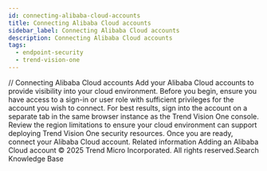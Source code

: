 ```yaml
---
id: connecting-alibaba-cloud-accounts
title: Connecting Alibaba Cloud accounts
sidebar_label: Connecting Alibaba Cloud accounts
description: Connecting Alibaba Cloud accounts
tags:
  - endpoint-security
  - trend-vision-one
---
```


/*<![CDATA[*/ $('#title').html($('meta[name=map-description]').attr('content')); /*]]>*/ Connecting Alibaba Cloud accounts Add your Alibaba Cloud accounts to provide visibility into your cloud environment. Before you begin, ensure you have access to a sign-in or user role with sufficient privileges for the account you wish to connect. For best results, sign into the account on a separate tab in the same browser instance as the Trend Vision One console. Review the region limitations to ensure your cloud environment can support deploying Trend Vision One security resources. Once you are ready, connect your Alibaba Cloud account. Related information Adding an Alibaba Cloud account © 2025 Trend Micro Incorporated. All rights reserved.Search Knowledge Base